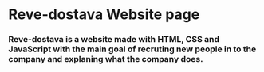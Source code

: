 # Reve-dostava Website page

### Reve-dostava is a website made with HTML, CSS and JavaScript with the main goal of recruting new people in to the company and explaning what the company does. 
